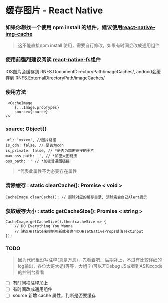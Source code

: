 # 缓存图片 - React Native
### 如果你想找一个使用 npm install 的组件，建议使用[react-native-img-cache](https://github.com/wcandillon/react-native-img-cache)
> 这不能直接npm install 使用，需要自行修改，如果有时间会改成通用组件

### 使用前强烈建议阅读 [react-native-fs](https://github.com/itinance/react-native-fs)组件
IOS图片会缓存到 RNFS.DocumentDirectoryPath/imageCaches/, android会缓存到 RNFS.ExternalDirectoryPath/imageCaches/

### 使用方法

     <CacheImage 
        {...Image.propTypes} 
        source={source} 
    />
### **source**: Object{}

    url: 'xxxxx', //图片路径
    is_cdn: false, // 是否为cdn
    is_private: false, // *是否为加密链接的图片
    max_oss_path: '', // *加密大图链接
    oss_path: '' // *加密普通图链接
> *代表此属性不为必要存在属性
### **清除缓存** : static clearCache(): Promise < void >

    CacheImage.clearCache(); // 删除对应的缓存目录, 清除完会自己Alert提示
### **获取缓存大小** : static getCacheSize(): Promise < string >

    CacheImage.getCacheSize().then(cacheSize => {
        // DO Everything You Wanna
        // 建议用state来控制刷新或者也可以用setNativeProps赋值TextInput
    });
### TODO
> 因为代码里没写注释(真是万恶)，先看着吧... 后期补上，不过有比较详细的log输出，各位大哥大姐(等等，大姐？)可以开Debug JS或者到AS和xcode的控制台看看
* [ ] 有时间把注释加上 
* [ ] 有时间改成通用组件 
* [ ] source 新增 cache 属性，判断是否要缓存